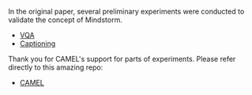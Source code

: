 In the original paper, several preliminary experiments were conducted to validate the concept of Mindstorm. 

* [VQA](https://github.com/mczhuge/NLSOM/tree/main/experiment/vqa)
* [Captioning](https://github.com/mczhuge/NLSOM/tree/main/experiment/captioning)

Thank you for CAMEL's support for parts of experiments. Please refer directly to this amazing repo:
* [CAMEL](https://github.com/camel-ai/camel)
